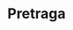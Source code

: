 ---
title: "Pretraga" # in any language you want
layout: "search" # is necessary
searchHidden: true
description: "Pretražujte TLDR stranice"
placeholder: "Traženje ovde"
---